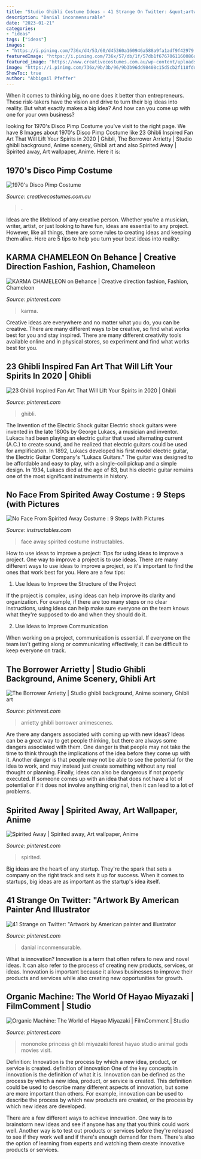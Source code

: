 ```yaml
---
title: "Studio Ghibli Costume Ideas - 41 Strange On Twitter: &quot;artwork By American Painter And Illustrator"
description: "Danial inconmensurable"
date: "2023-01-21"
categories:
- "ideas"
tags: ["ideas"]
images:
- "https://i.pinimg.com/736x/d4/53/60/d45360a160946a588a9fa1adf9f42979.jpg"
featuredImage: "https://i.pinimg.com/736x/57/db/1f/57db1f6767061160086af49ecbec1124.jpg"
featured_image: "https://www.creativecostumes.com.au/wp-content/uploads/2014/07/RWP_146_web-768x1024.jpg"
image: "https://i.pinimg.com/736x/9b/3b/96/9b3b96dd98408c15d5cb2f118fdd7d96.jpg"
ShowToc: true
author: "Abbigail Pfeffer"
---
```



When it comes to thinking big, no one does it better than entrepreneurs. These risk-takers have the vision and drive to turn their big ideas into reality. But what exactly makes a big idea? And how can you come up with one for your own business?

	

		
looking for 1970&#039;s Disco Pimp Costume you've visit to the right page. We have 8 Images about 1970&#039;s Disco Pimp Costume like 23 Ghibli Inspired Fan Art That Will Lift Your Spirits in 2020 | Ghibli, The Borrower Arrietty | Studio ghibli background, Anime scenery, Ghibli art and also Spirited Away | Spirited away, Art wallpaper, Anime. Here it is:
		
    
## 1970&#039;s Disco Pimp Costume

<img loading=lazy src="https://www.creativecostumes.com.au/wp-content/uploads/2014/07/RWP_146_web-768x1024.jpg" onerror="this.onerror=null;this.src='https://tse2.mm.bing.net/th?id=OIP.ZNETNkE0MwnnYnFCvlRU5wHaJ4&amp;pid=15.1';" alt="1970&#039;s Disco Pimp Costume">

_Source: creativecostumes.com.au_

>. 

	

Ideas are the lifeblood of any creative person. Whether you're a musician, writer, artist, or just looking to have fun, ideas are essential to any project. However, like all things, there are some rules to creating ideas and keeping them alive. Here are 5 tips to help you turn your best ideas into reality:

    
## KARMA CHAMELEON On Behance | Creative Direction Fashion, Fashion, Chameleon

<img loading=lazy src="https://i.pinimg.com/736x/d4/53/60/d45360a160946a588a9fa1adf9f42979.jpg" onerror="this.onerror=null;this.src='https://tse4.mm.bing.net/th?id=OIP._gTN7myeWB0iqLggorWBagHaLD&amp;pid=15.1';" alt="KARMA CHAMELEON on Behance | Creative direction fashion, Fashion, Chameleon">

_Source: pinterest.com_

>karma. 

	

Creative ideas are everywhere and no matter what you do, you can be creative. There are many different ways to be creative, so find what works best for you and stay inspired. There are many different creativity tools available online and in physical stores, so experiment and find what works best for you.

    
## 23 Ghibli Inspired Fan Art That Will Lift Your Spirits In 2020 | Ghibli

<img loading=lazy src="https://i.pinimg.com/736x/9b/3b/96/9b3b96dd98408c15d5cb2f118fdd7d96.jpg" onerror="this.onerror=null;this.src='https://tse1.mm.bing.net/th?id=OIP.yr-52V65fhwGEqCX7GskXQHaKd&amp;pid=15.1';" alt="23 Ghibli Inspired Fan Art That Will Lift Your Spirits in 2020 | Ghibli">

_Source: pinterest.com_

>ghibli. 

	

The Invention of the Electric Shock guitar
Electric shock guitars were invented in the late 1800s by George Lukacs, a musician and inventor. Lukacs had been playing an electric guitar that used alternating current (A.C.) to create sound, and he realized that electric guitars could be used for amplification. In 1892, Lukacs developed his first model electric guitar, the Electric Guitar Company's "Lukacs Guitars." The guitar was designed to be affordable and easy to play, with a single-coil pickup and a simple design. In 1934, Lukacs died at the age of 83, but his electric guitar remains one of the most significant instruments in history.

    
## No Face From Spirited Away Costume : 9 Steps (with Pictures

<img loading=lazy src="https://content.instructables.com/ORIG/F49/LBIP/I2TG4ASI/F49LBIPI2TG4ASI.jpg?frame=1" onerror="this.onerror=null;this.src='https://tse3.mm.bing.net/th?id=OIP.p-f_LjPQ12jKbbITBO2bGwHaGL&amp;pid=15.1';" alt="No Face From Spirited Away Costume : 9 Steps (with Pictures">

_Source: instructables.com_

>face away spirited costume instructables. 

	

How to use ideas to improve a project: Tips for using ideas to improve a project.
One way to improve a project is to use ideas. There are many different ways to use ideas to improve a project, so it's important to find the ones that work best for you. Here are a few tips:
1. Use Ideas to Improve the Structure of the Project

If the project is complex, using ideas can help improve its clarity and organization. For example, if there are too many steps or no clear instructions, using ideas can help make sure everyone on the team knows what they're supposed to do and when they should do it.

2. Use Ideas to Improve Communication

When working on a project, communication is essential. If everyone on the team isn't getting along or communicating effectively, it can be difficult to keep everyone on track.

    
## The Borrower Arrietty | Studio Ghibli Background, Anime Scenery, Ghibli Art

<img loading=lazy src="https://i.pinimg.com/736x/35/79/74/35797453c594e3566d332c742d0943b9--environment-concept-environment-design.jpg" onerror="this.onerror=null;this.src='https://tse4.mm.bing.net/th?id=OIP.EBtS4QNSzRfBGXY55md3pAHaEA&amp;pid=15.1';" alt="The Borrower Arrietty | Studio ghibli background, Anime scenery, Ghibli art">

_Source: pinterest.com_

>arrietty ghibli borrower animescenes. 

	

Are there any dangers associated with coming up with new ideas?
Ideas can be a great way to get people thinking, but there are always some dangers associated with them. One danger is that people may not take the time to think through the implications of the idea before they come up with it. Another danger is that people may not be able to see the potential for the idea to work, and may instead just create something without any real thought or planning. Finally, ideas can also be dangerous if not properly executed. If someone comes up with an idea that does not have a lot of potential or if it does not involve anything original, then it can lead to a lot of problems.

    
## Spirited Away | Spirited Away, Art Wallpaper, Anime

<img loading=lazy src="https://i.pinimg.com/736x/1e/df/95/1edf951087776d4b014aadab5c71f3de.jpg" onerror="this.onerror=null;this.src='https://tse3.mm.bing.net/th?id=OIP.m8XycPBbRepzea4IQooBWgHaNK&amp;pid=15.1';" alt="Spirited Away | Spirited away, Art wallpaper, Anime">

_Source: pinterest.com_

>spirited. 

	

Big ideas are the heart of any startup. They're the spark that sets a company on the right track and sets it up for success. When it comes to startups, big ideas are as important as the startup's idea itself. 

    
## 41 Strange On Twitter: &quot;Artwork By American Painter And Illustrator

<img loading=lazy src="https://i.pinimg.com/736x/57/db/1f/57db1f6767061160086af49ecbec1124.jpg" onerror="this.onerror=null;this.src='https://tse2.mm.bing.net/th?id=OIP.b8f71fqXQCAtD15ALiLFAQHaIt&amp;pid=15.1';" alt="41 Strange on Twitter: &quot;Artwork by American painter and illustrator">

_Source: pinterest.com_

>danial inconmensurable. 

	

What is innovation?
Innovation is a term that often refers to new and novel ideas. It can also refer to the process of creating new products, services, or ideas. Innovation is important because it allows businesses to improve their products and services while also creating new opportunities for growth.

    
## Organic Machine: The World Of Hayao Miyazaki | FilmComment | Studio

<img loading=lazy src="https://i.pinimg.com/736x/98/51/de/9851de45000eb98ab601879b216c778e--magic-forest-the-forest.jpg" onerror="this.onerror=null;this.src='https://tse1.mm.bing.net/th?id=OIP.dzy_583czfKAVCpQ1vX97wHaEL&amp;pid=15.1';" alt="Organic Machine: The World of Hayao Miyazaki | FilmComment | Studio">

_Source: pinterest.com_

>mononoke princess ghibli miyazaki forest hayao studio animal gods movies visit. 

	

Definition: Innovation is the process by which a new idea, product, or service is created.
definition of innovation
One of the key concepts in innovation is the definition of what it is. Innovation can be defined as the process by which a new idea, product, or service is created. This definition could be used to describe many different aspects of innovation, but some are more important than others. For example, innovation can be used to describe the process by which new products are created, or the process by which new ideas are developed.

There are a few different ways to achieve innovation. One way is to brainstorm new ideas and see if anyone has any that you think could work well. Another way is to test out products or services before they're released to see if they work well and if there's enough demand for them. There's also the option of learning from experts and watching them create innovative products or services.

